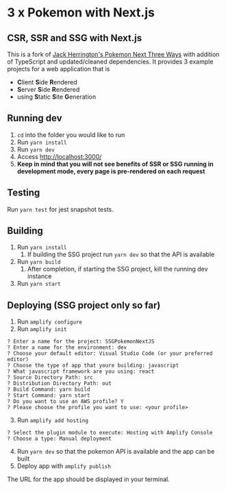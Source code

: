 # 3 x Pokemon with Next.js
## CSR, SSR and SSG with Next.js

This is a fork of [Jack Herrington's Pokemon Next Three Ways](https://github.com/jherr/pokemon-next-three-ways)  with addition of TypeScript and updated/cleaned dependencies. It provides 3 example projects for a web application that is

 - **C**lient **S**ide **R**endered
 - **S**erver **S**ide **R**endered
 - using **S**tatic **S**ite **G**eneration

## Running dev

 1. `cd` into the folder you would like to run
 2. Run `yarn install`
 3. Run `yarn dev`
 4. Access [http://localhost:3000/](http://localhost:3000/)
 5. **Keep in mind that you will not see benefits of SSR or SSG running in development mode, every page is pre-rendered on each request**

## Testing
Run `yarn test` for jest snapshot tests.

## Building
 1. Run `yarn install`
     1. If building the SSG project run `yarn dev` so that the API is available
 2. Run `yarn build`
     1. After completion, if starting the SSG project, kill the running dev instance
 3. Run `yarn start`

 ## Deploying (SSG project only so far)
1. Run `amplify configure`
2. Run `amplify init`
```
? Enter a name for the project: SSGPokemonNextJS
? Enter a name for the environment: dev
? Choose your default editor: Visual Studio Code (or your preferred editor)
? Choose the type of app that youre building: javascript
? What javascript framework are you using: react
? Source Directory Path: src
? Distribution Directory Path: out
? Build Command: yarn build
? Start Command: yarn start
? Do you want to use an AWS profile? Y
? Please choose the profile you want to use: <your profile>
```
3. Run `amplify add hosting`
```
? Select the plugin module to execute: Hosting with Amplify Console
? Choose a type: Manual deployment
```
4. Run `yarn dev` so that the pokemon API is available and the app can be built
5. Deploy app with `amplify publish`


The URL for the app should be displayed in your terminal.

